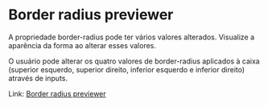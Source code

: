 # Border radius previewer
 
A propriedade border-radius pode ter vários valores alterados. Visualize a aparência da forma ao alterar esses valores.

O usuário pode alterar os quatro valores de border-radius aplicados à caixa (superior esquerdo, superior direito, inferior esquerdo e inferior direito) através de inputs.

Link: <a href="https://andresantosds.github.io/border-radius/" target="_blank">Border radius previewer</a>